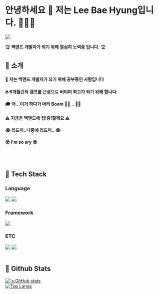 # 안녕하세요 👀 저는 Lee Bae Hyung입니다. 👋👋👋
<div>
  <!--Header-->
  
  <img src="https://img.insight.co.kr/static/2018/02/03/700/4249k18fbm0u9n4ndex2.jpg"> 
  
 :trophy:  **백엔드 개발자가 되기 위해 열심히 노력중 입니다.** :trophy: 
</div>

  <!--Body-->
  
  ## 👀 소개 
  #### :raising_hand: 저는 백엔드 개발자가 되기 위해 공부중인 사람입니다 <br/>
  #### :fire: 6개월간의 캠프를 근성으로 버티며 최고가 되기 위해 합니다<br/>
  #### :mortar_board: 어...이거 하다가 머리 **Boom** :man_facepalming: .. :person_in_manual_wheelchair: 
  #### :warning: 지금은 백엔드에 집!중!할께요 :warning: 
  #### :sob:   리드미..나중에 리드미.. :sob: 
  #### :dizzy_face:  i'm so sry  :dizzy_face: 
  <br/>
  <br/>
  
  ## 🧱 Tech Stack
  ### Language
  <!--Python-->
  <img src="https://img.shields.io/badge/Python-3776AB?style=flat-square&logo=Python&logoColor=white"/>
  <!--JavaScript-->
  <img src="https://img.shields.io/badge/JavaScript-F7DF1E?style=flat-square&logo=JavaScript&logoColor=white"/>
  <br/>
  
  ### Framework
  <!--Django-->
  <img src="https://img.shields.io/badge/Django-092E20?style=flat-square&logo=Django&logoColor=white"/>

  
  ### ETC
 <!--Amazon AWS-->
  <img src="https://img.shields.io/badge/Amazon AWS-232F3E?style=flat-square&logo=Amazon AWS&logoColor=white"/>
  <!--MySQL-->
  <img src="https://img.shields.io/badge/MySQL-4479A1?style=flat-square&logo=MySQL&logoColor=white"/>
  <br/>
  <br/>
  
  ## 🤔 Github Stats
  [!['s GitHub stats](https://github-readme-stats.vercel.app/api?username=)](https://github.com/anuraghazra/github-readme-stats)
  <br/>
  [![Top Langs](https://github-readme-stats.vercel.app/api/top-langs/?username=)](https://github.com/anuraghazra/github-readme-stats)
  
</div>

<!--
** ** is a ✨ _special_ ✨ repository because its `README.md` (this file) appears on your GitHub profile.

Here are some ideas to get you started:
- Hi there 👋
- 🔭 I’m currently working on ...
- 🌱 I’m currently learning ...
- 👯 I’m looking to collaborate on ...
- 🤔 I’m looking for help with ...
- 💬 Ask me about ...
- 📫 How to reach me: ...
- 😄 Pronouns: ...
- ⚡ Fun fact: ...
-->
